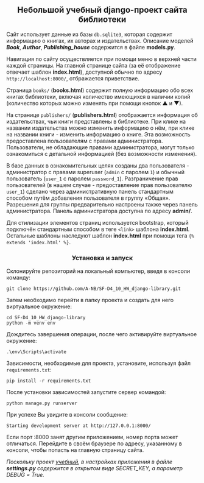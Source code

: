 ## <center>Небольшой учебный django-проект сайта библиотеки</center>
Сайт использует данные из базы `db.sqlite3`, которая содержит информацию о книгах, их авторах и издательствах. Описание моделей ***Book***, ***Author***, ***Publishing_house*** содержится в файле **models.py**.

Навигация по сайту осуществляется при помощи меню в верхней части каждой страницы.
На главной странице сайта (за её отображение отвечает шаблон **index.html**), доступной обычно по адресу `http://localhost:8000/`, отбражается приветствие.

Страница `books/` (**books.html**) содержит полную информацию обо всех книгах библиотеки, включая количество имеющихся в наличии копий (количество которых можно изменять при помощи кнопок &#9650; и &#9660;).

На странице `publishers/` (**publishers.html**) отображается информация об издательствах, чьи книги представлены в библиотеке. При клике на названии издательства можно изменить информацию о нём, при клике на названии книги - изменить информацию о книге. Эта возможность предоставлена пользователям с правами администратора. Пользователи, не обладающие правами администратора, могут только ознакомиться с детальной информацией (без возможности изменения).

В базе данных в ознакомительных целях созданы два пользователя - администратор с правами superuser (`admin` с паролем `1`) и обычный пользователь (`user_1` с паролем `password_1`). Разграничение прав пользователей (в нашем случае - предоставление прав пользователю `user_1`) сделано через административную панель стандартным способом путём добавления пользователя в группу &#171;Общая&#187;. Разрешения для группы предварительно настроены также через панель администратора. Панель администратора доступна по адресу **admin/**.

Для стилизации элементов страниц используется bootstrap, который подключён стандартным способом в теге `<link>` шаблона **index.html**. Остальные шаблоны наследуют шаблон **index.html** при помощи тега `{% extends 'index.html' %}`.

### <center>Установка и запуск</center>
Склонируйте репозиторий на локальный компьютер, введя в консоли команду:
```
git clone https://github.com/A-NB/SF-D4_10_HW_django-library.git
```
Затем необходимо перейти в папку проекта и создать для него виртуальное окружение:
```
cd SF-D4_10_HW_django-library
python -m venv env
```
Дождитесь завершения операции, после чего активируйте виртуальное окружение:
```
.\env\Scripts\activate
```
Зависимости, необходимые для проекта, установите, используя файл `requirements.txt`:
```
pip install -r requirements.txt
```
После установки зависимостей запустите сервер командой:
```
python manage.py runserver
```
При успехе Вы увидите в консоли сообщение:
```
Starting development server at http://127.0.0.1:8000/
```
Если порт :8000 занят другим приложением, номер порта может отличаться. Перейдите в своём браузере по адресу, указанному в консоли, чтобы попасть на главную страницу сайта.

*Поскольку проект <u>учебный</u>, в настройках приложения в файле **settings.py** содержится в открытом виде SECRET_KEY, а параметр DEBUG = True.*